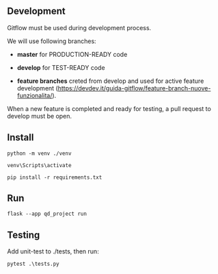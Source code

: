 
  

## Development

Gitflow must be used during development process.

We will use following branches:

-  **master** for PRODUCTION-READY code

-  **develop** for TEST-READY code

-  **feature branches** creted from develop and used for active feature development (https://devdev.it/guida-gitflow/feature-branch-nuove-funzionalita/). 

  

When a new feature is completed and ready for testing, a pull request to develop must be open.

  

## Install

```python -m venv ./venv```

  

```venv\Scripts\activate```

  

```pip install -r requirements.txt```

  

## Run

```flask --app qd_project run```

  

## Testing

Add unit-test to ./tests, then run:
```
pytest .\tests.py
```
